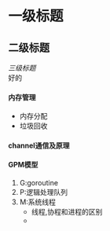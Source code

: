 # 一级标题
## 二级标题
*三级标题*  
好的  

#### 内存管理  
* 内存分配
* 垃圾回收
#### channel通信及原理
#### GPM模型  
1. G:goroutine
2. P:逻辑处理队列
3. M:系统线程
    - 线程,协程和进程的区别
    - 

